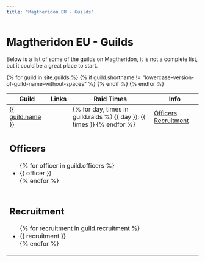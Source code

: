 ```yaml
---
title: "Magtheridon EU - Guilds"
---
```


# Magtheridon EU - Guilds

Below is a list of some of the guilds on Magtheridon, it is not a complete list, but it could be a great place to start.

<table class="table">
<thead>
  <tr>
    <th>Guild</th>
    <th>Links</th>
    <th>Raid Times</th>
    <th>Info</th>
  </tr>
</thead>
<tbody>
{% for guild in site.guilds %}
{% if guild.shortname != "lowercase-version-of-guild-name-without-spaces" %}
<tr>
  <td><a href="{{ guild.website }}" target="_blank">{{ guild.name }}</a></td>
  
  <!-- More info buttons -->
  <td></td>
  <td>
      {% for day, times in guild.raids %}
          {{ day }}: {{ times }}
      {% endfor %}
  </td>
  <td>
      <a class="btn btn-xs btn-primary pull-right" role="button" data-toggle="collapse" href="#{{ guild.shortname }}officers" aria-expanded="false" aria-controls="{{ guild.shortname }}officers">Officers</a>
      <a class="btn btn-xs btn-primary pull-right" role="button" data-toggle="collapse" href="#{{ guild.shortname }}recruitment" aria-expanded="false" aria-controls="{{ guild.shortname }}recruitment">Recruitment</a>
 </td>
</tr>
<tr class="collapse" id="{{ guild.shortname }}officers">
  <td colspan="4">
    <div class="well">
    <h2>Officers</h2>
    <ul>
    {% for officer in guild.officers %}
    <li>{{ officer }}</li>
    {% endfor %}
    </ul>
  </div>
  </td>
</tr>
<tr class="collapse" id="{{ guild.shortname }}recruitment">
  <td colspan="4">
    <div class="well">
    <h2>Recruitment</h2>
    <ul>
    {% for recruitment in guild.recruitment %}
    <li>{{ recruitment }}</li>
    {% endfor %}
    </ul>
  </div>
  </td>
</tr>
{% endif %}
{% endfor %}
</tbody>
</table>

